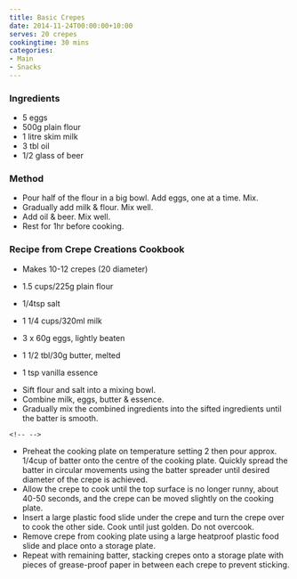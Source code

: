 ```yaml
---
title: Basic Crepes
date: 2014-11-24T00:00:00+10:00
serves: 20 crepes
cookingtime: 30 mins
categories:
- Main
- Snacks
---
```











### Ingredients

* 5 eggs
* 500g plain flour
* 1 litre skim milk
* 3 tbl oil
* 1/2 glass of beer

### Method

* Pour half of the flour in a big bowl.  Add eggs, one at a time.  Mix.
* Gradually add milk & flour.  Mix well.
*  Add oil & beer.  Mix well.
* Rest for 1hr before cooking.

### Recipe from Crepe Creations Cookbook

* Makes 10-12 crepes (20 diameter)

* 1.5 cups/225g plain flour
* 1/4tsp salt
* 1 1/4 cups/320ml milk
* 3 x 60g eggs, lightly beaten
* 1 1/2 tbl/30g butter, melted
* 1 tsp vanilla essence

-   Sift flour and salt into a mixing bowl.
-   Combine milk, eggs, butter & essence.
-   Gradually mix the combined ingredients into the sifted ingredients
    until the batter is smooth.

```{=html}
<!-- -->
```
* Preheat the cooking plate on temperature setting 2 then pour approx. 1/4cup of batter onto the centre of the cooking plate.  Quickly spread the batter in circular movements using the batter spreader until desired diameter of the crepe is achieved.
* Allow the crepe to cook until the top surface is no longer runny, about 40-50 seconds, and the crepe can be moved slightly on the cooking plate.
* Insert a large plastic food slide under the crepe and turn the crepe over to cook the other side.  Cook until just golden.  Do not overcook.
* Remove crepe from cooking plate using a large heatproof plastic food slide and place onto a storage plate. 
* Repeat with remaining batter, stacking crepes onto a storage plate with pieces of grease-proof paper in between each crepe to prevent sticking.
